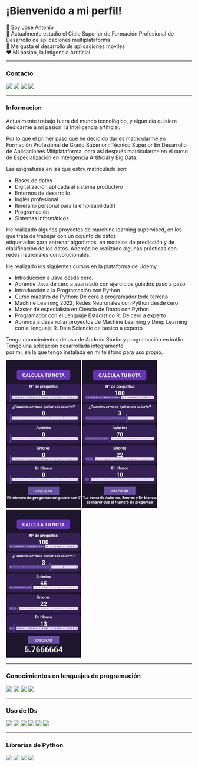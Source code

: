 # ¡Bienvenido a mi perfil! 

:wave: Soy José Antonio   
:book: Actualmente estudio el Ciclo Superior de Formación Profesional de Desarrollo de aplicaciones multiplataforma  
:iphone: Me gusta el desarrollo de aplicaciones moviles  
:heart: Mi pasión, la Intigencia Artificial  

---
### Contacto
![](https://img.shields.io/badge/Email-red?style=flat)
![](https://img.shields.io/badge/Facebook-blue?style=flat)
![](https://img.shields.io/badge/Instagram-purple?style=flat)
![](https://img.shields.io/badge/Linkedin-blue?style=flat)  

---
### Informacion  
Actualmente trabajo fuera del mundo tecnológico, y algún día quisiera dedicarme a mi pasion, la Inteligencia artificial.  

Por lo que el primer paso que he decidido dar es matricularme en Formación Profesional de Grado Superior : Técnico Superior 
En Desarrollo de Aplicaciones Mltiplataforma, para así después matricularme en el curso de Especialización en Inteligencia 
Artificial y Big Data.  

Las asignaturas en las que estoy matriculado son:  
- Bases de datos
- Digitalización aplicada al sistema productivo
- Entornos de desarrollo
- Inglés profesional
- Itinerario personal para la empleabilidad I
- Programación
- Sistemas informáticos

He realizado algunos proyectos de marchine learning supervised, en los que trata de trabajar con un cojunto de datos  
etiquetados para entrenar algoritmos, en modelos de predicción y de clasificación de los datos. 
Además he realizado  algunas prácticas con redes neuronales convolucionales. 

He realizado los siguientes cursos en la plataforma de Udemy:
- Introducción a Java desde cero.
- Aprende Java de cero a avanzado con ejercicios guiados paso a paso
- Introducción a la Programación con Python
- Curso maestro de Python: De cero a programador todo terreno
- Machine Learning 2022, Redes Neuronales con Python desde cero
- Master de especialista en Ciencia de Datos con Python
- Programador con el Lenguaje Estadistico R. De cero a experto
- Aprenda a desarrollar proyectos de Machine Learning y Deep Learning con el lenguaje R. Data Sciencie de básico a experto


Tengo conocimientos de uso de Android Studio y programación en kotlin. Tengo una aplicación desarrollada integramente  
por mi, en la que tengo instalada en mi teléfono para uso propio.  

![](https://github.com/josantSR/josantSR/blob/main/1a.jpg)
![](https://github.com/josantSR/josantSR/blob/main/1b.jpg)
![](https://github.com/josantSR/josantSR/blob/main/1c.jpg)


---
### Conocimientos en lenguajes de programación
![](https://img.shields.io/badge/Java-orange?style=flat)
![](https://img.shields.io/badge/Python-blue?style=flat)
![](https://img.shields.io/badge/kotlin-purple?style=flat) 
![](https://img.shields.io/badge/R-red)

---
### Uso de IDs
![](https://img.shields.io/badge/Eclipse-purple?style=flat)
![](https://img.shields.io/badge/Visual%20Studio%20Code-blue?style=flat)
![](https://img.shields.io/badge/Apache%20NetBeans-red?style=flat)
![](https://img.shields.io/badge/IntelliJ%20IDEA-black?style=flat)
![](https://img.shields.io/badge/Android%20Studio-blue?style=flat)
![](https://img.shields.io/badge/RStudio-red)

---
### Librerias de Python
![](https://img.shields.io/badge/Pandas-blue)
![](https://img.shields.io/badge/Numpy-red)
![](https://img.shields.io/badge/Matplotlib-green)
![](https://img.shields.io/badge/Sklearn-black)



